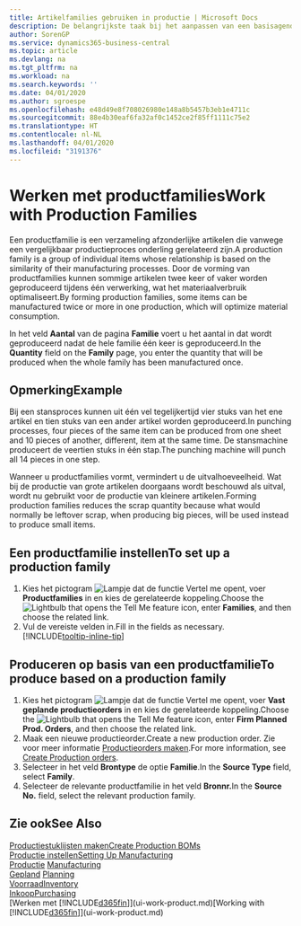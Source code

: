 ```yaml
---
title: Artikelfamilies gebruiken in productie | Microsoft Docs
description: De belangrijkste taak bij het aanpassen van een basisagenda voor uw bedrijf of voor een van uw zakelijke partners is het invoeren van wijzigingen in de statuswaarden Werkdag en Vrije dag.
author: SorenGP
ms.service: dynamics365-business-central
ms.topic: article
ms.devlang: na
ms.tgt_pltfrm: na
ms.workload: na
ms.search.keywords: ''
ms.date: 04/01/2020
ms.author: sgroespe
ms.openlocfilehash: e48d49e8f708026980e148a8b5457b3eb1e4711c
ms.sourcegitcommit: 88e4b30eaf6fa32af0c1452ce2f85ff1111c75e2
ms.translationtype: HT
ms.contentlocale: nl-NL
ms.lasthandoff: 04/01/2020
ms.locfileid: "3191376"
---
```

# <a name="work-with-production-families"></a><span data-ttu-id="d438f-103">Werken met productfamilies</span><span class="sxs-lookup"><span data-stu-id="d438f-103">Work with Production Families</span></span>
<span data-ttu-id="d438f-104">Een productfamilie is een verzameling afzonderlijke artikelen die vanwege een vergelijkbaar productieproces onderling gerelateerd zijn.</span><span class="sxs-lookup"><span data-stu-id="d438f-104">A production family is a group of individual items whose relationship is based on the similarity of their manufacturing processes.</span></span> <span data-ttu-id="d438f-105">Door de vorming van productfamilies kunnen sommige artikelen twee keer of vaker worden geproduceerd tijdens één verwerking, wat het materiaalverbruik optimaliseert.</span><span class="sxs-lookup"><span data-stu-id="d438f-105">By forming production families, some items can be manufactured twice or more in one production, which will optimize material consumption.</span></span>

<span data-ttu-id="d438f-106">In het veld **Aantal** van de pagina **Familie** voert u het aantal in dat wordt geproduceerd nadat de hele familie één keer is geproduceerd.</span><span class="sxs-lookup"><span data-stu-id="d438f-106">In the **Quantity** field on the **Family** page, you enter the quantity that will be produced when the whole family has been manufactured once.</span></span>

## <a name="example"></a><span data-ttu-id="d438f-107">Opmerking</span><span class="sxs-lookup"><span data-stu-id="d438f-107">Example</span></span>
<span data-ttu-id="d438f-108">Bij een stansproces kunnen uit één vel tegelijkertijd vier stuks van het ene artikel en tien stuks van een ander artikel worden geproduceerd.</span><span class="sxs-lookup"><span data-stu-id="d438f-108">In punching processes, four pieces of the same item can be produced from one sheet and 10 pieces of another, different, item at the same time.</span></span> <span data-ttu-id="d438f-109">De stansmachine produceert de veertien stuks in één stap.</span><span class="sxs-lookup"><span data-stu-id="d438f-109">The punching machine will punch all 14 pieces in one step.</span></span>

<span data-ttu-id="d438f-110">Wanneer u productfamilies vormt, vermindert u de uitvalhoeveelheid. Wat bij de productie van grote artikelen doorgaans wordt beschouwd als uitval, wordt nu gebruikt voor de productie van kleinere artikelen.</span><span class="sxs-lookup"><span data-stu-id="d438f-110">Forming production families reduces the scrap quantity because what would normally be leftover scrap, when producing big pieces, will be used instead to produce small items.</span></span>

## <a name="to-set-up-a-production-family"></a><span data-ttu-id="d438f-111">Een productfamilie instellen</span><span class="sxs-lookup"><span data-stu-id="d438f-111">To set up a production family</span></span>
1. <span data-ttu-id="d438f-112">Kies het pictogram ![Lampje dat de functie Vertel me opent](media/ui-search/search_small.png "Vertel me wat u wilt doen"), voer **Productfamilies** in en kies de gerelateerde koppeling.</span><span class="sxs-lookup"><span data-stu-id="d438f-112">Choose the ![Lightbulb that opens the Tell Me feature](media/ui-search/search_small.png "Tell me what you want to do") icon, enter **Families**, and then choose the related link.</span></span>
2. <span data-ttu-id="d438f-113">Vul de vereiste velden in.</span><span class="sxs-lookup"><span data-stu-id="d438f-113">Fill in the fields as necessary.</span></span> [!INCLUDE[tooltip-inline-tip](includes/tooltip-inline-tip_md.md)]

## <a name="to-produce-based-on-a-production-family"></a><span data-ttu-id="d438f-114">Produceren op basis van een productfamilie</span><span class="sxs-lookup"><span data-stu-id="d438f-114">To produce based on a production family</span></span>
1. <span data-ttu-id="d438f-115">Kies het pictogram ![Lampje dat de functie Vertel me opent](media/ui-search/search_small.png "Vertel me wat u wilt doen"), voer **Vast geplande productieorders** in en kies de gerelateerde koppeling.</span><span class="sxs-lookup"><span data-stu-id="d438f-115">Choose the ![Lightbulb that opens the Tell Me feature](media/ui-search/search_small.png "Tell me what you want to do") icon, enter **Firm Planned Prod. Orders**, and then choose the related link.</span></span>
2. <span data-ttu-id="d438f-116">Maak een nieuwe productieorder.</span><span class="sxs-lookup"><span data-stu-id="d438f-116">Create a new production order.</span></span> <span data-ttu-id="d438f-117">Zie voor meer informatie [Productieorders maken](production-how-to-create-production-orders.md).</span><span class="sxs-lookup"><span data-stu-id="d438f-117">For more information, see [Create Production orders](production-how-to-create-production-orders.md).</span></span>
3. <span data-ttu-id="d438f-118">Selecteer in het veld **Brontype** de optie **Familie**.</span><span class="sxs-lookup"><span data-stu-id="d438f-118">In the **Source Type** field, select **Family**.</span></span>  
4. <span data-ttu-id="d438f-119">Selecteer de relevante productfamilie in het veld **Bronnr.**</span><span class="sxs-lookup"><span data-stu-id="d438f-119">In the **Source No.** field, select the relevant production family.</span></span>

## <a name="see-also"></a><span data-ttu-id="d438f-120">Zie ook</span><span class="sxs-lookup"><span data-stu-id="d438f-120">See Also</span></span>
[<span data-ttu-id="d438f-121">Productiestuklijsten maken</span><span class="sxs-lookup"><span data-stu-id="d438f-121">Create Production BOMs</span></span>](production-how-to-create-production-boms.md)  
[<span data-ttu-id="d438f-122">Productie instellen</span><span class="sxs-lookup"><span data-stu-id="d438f-122">Setting Up Manufacturing</span></span>](production-configure-production-processes.md)  
<span data-ttu-id="d438f-123">[Productie](production-manage-manufacturing.md)  </span><span class="sxs-lookup"><span data-stu-id="d438f-123">[Manufacturing](production-manage-manufacturing.md)  </span></span>  
<span data-ttu-id="d438f-124">[Gepland](production-planning.md) </span><span class="sxs-lookup"><span data-stu-id="d438f-124">[Planning](production-planning.md) </span></span>  
[<span data-ttu-id="d438f-125">Voorraad</span><span class="sxs-lookup"><span data-stu-id="d438f-125">Inventory</span></span>](inventory-manage-inventory.md)  
[<span data-ttu-id="d438f-126">Inkoop</span><span class="sxs-lookup"><span data-stu-id="d438f-126">Purchasing</span></span>](purchasing-manage-purchasing.md)  
<span data-ttu-id="d438f-127">[Werken met [!INCLUDE[d365fin](includes/d365fin_md.md)]](ui-work-product.md)</span><span class="sxs-lookup"><span data-stu-id="d438f-127">[Working with [!INCLUDE[d365fin](includes/d365fin_md.md)]](ui-work-product.md)</span></span>
